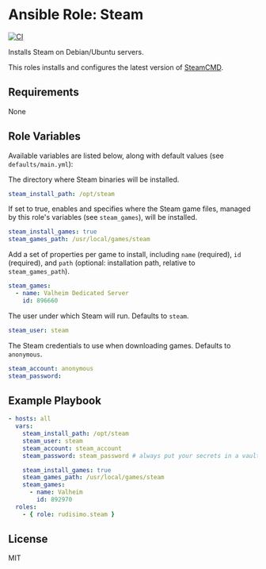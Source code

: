# Ansible Role: Steam

[![CI](https://github.com/rudisimo/ansible-role-steam/actions/workflows/ci.yml/badge.svg)](https://github.com/rudisimo/ansible-role-steam/actions/workflows/ci.yml)

Installs Steam on Debian/Ubuntu servers.

This roles installs and configures the latest version of [SteamCMD](https://developer.valvesoftware.com/wiki/SteamCMD).

## Requirements

None

## Role Variables

Available variables are listed below, along with default values (see `defaults/main.yml`):

The directory where Steam binaries will be installed.

```yaml
steam_install_path: /opt/steam
```

If set to true, enables and specifies where the Steam game files, managed by this role's variables (see `steam_games`), will be installed.

```yaml
steam_install_games: true
steam_games_path: /usr/local/games/steam
```

Add a set of properties per game to install, including `name` (required), `id` (required), and `path` (optional: installation path, relative to `steam_games_path`).

```yaml
steam_games:
  - name: Valheim Dedicated Server
    id: 896660
```

The user under which Steam will run. Defaults to `steam`.

```yaml
steam_user: steam
```

The Steam credentials to use when downloading games. Defaults to `anonymous`.

```yaml
steam_account: anonymous
steam_password:
```

## Example Playbook

```yaml
- hosts: all
  vars:
    steam_install_path: /opt/steam
    steam_user: steam
    steam_account: steam_account
    steam_password: steam_password # always put your secrets in a vault :)

    steam_install_games: true
    steam_games_path: /usr/local/games/steam
    steam_games:
      - name: Valheim
        id: 892970
  roles:
    - { role: rudisimo.steam }
```

## License

MIT